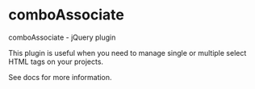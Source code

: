 # comboAssociate
comboAssociate - jQuery plugin

This plugin is useful when you need to manage single or multiple select HTML tags on your projects.

See docs for more information.
